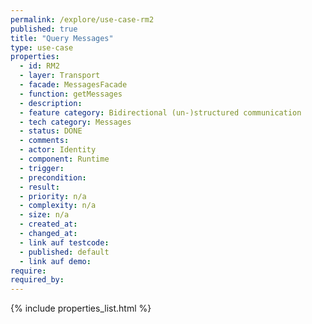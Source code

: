 ```yaml
---
permalink: /explore/use-case-rm2
published: true
title: "Query Messages"
type: use-case
properties:
  - id: RM2
  - layer: Transport
  - facade: MessagesFacade
  - function: getMessages
  - description:
  - feature category: Bidirectional (un-)structured communication
  - tech category: Messages
  - status: DONE
  - comments:
  - actor: Identity
  - component: Runtime
  - trigger:
  - precondition:
  - result:
  - priority: n/a
  - complexity: n/a
  - size: n/a
  - created_at:
  - changed_at:
  - link auf testcode:
  - published: default
  - link auf demo:
require:
required_by:
---
```


{% include properties_list.html %}

